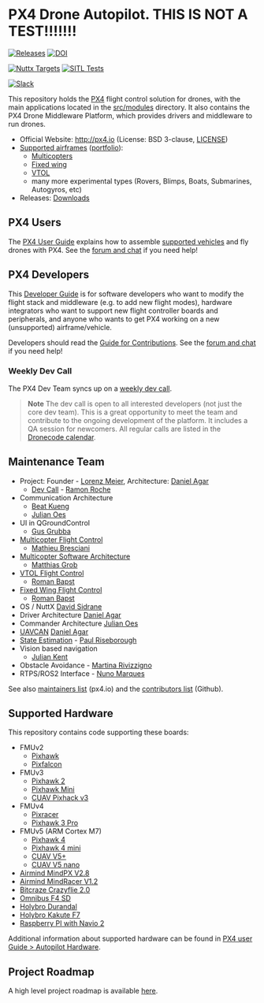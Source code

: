 # PX4 Drone Autopilot. THIS IS NOT A TEST!!!!!!!

[![Releases](https://img.shields.io/github/release/PX4/Firmware.svg)](https://github.com/PX4/Firmware/releases) [![DOI](https://zenodo.org/badge/22634/PX4/Firmware.svg)](https://zenodo.org/badge/latestdoi/22634/PX4/Firmware)

[![Nuttx Targets](https://github.com/PX4/Firmware/workflows/Nuttx%20Targets/badge.svg)](https://github.com/PX4/Firmware/actions?query=workflow%3A%22Nuttx+Targets%22?branch=master) [![SITL Tests](https://github.com/PX4/Firmware/workflows/SITL%20Tests/badge.svg?branch=master)](https://github.com/PX4/Firmware/actions?query=workflow%3A%22SITL+Tests%22)

[![Slack](https://px4-slack.herokuapp.com/badge.svg)](http://slack.px4.io)

This repository holds the [PX4](http://px4.io) flight control solution for drones, with the main applications located in the [src/modules](https://github.com/PX4/Firmware/tree/master/src/modules) directory. It also contains the PX4 Drone Middleware Platform, which provides drivers and middleware to run drones.

* Official Website: http://px4.io (License: BSD 3-clause, [LICENSE](https://github.com/PX4/Firmware/blob/master/LICENSE))
* [Supported airframes](https://docs.px4.io/master/en/airframes/airframe_reference.html) ([portfolio](http://px4.io/#airframes)):
  * [Multicopters](https://docs.px4.io/master/en/airframes/airframe_reference.html#copter)
  * [Fixed wing](https://docs.px4.io/master/en/airframes/airframe_reference.html#plane)
  * [VTOL](https://docs.px4.io/master/en/airframes/airframe_reference.html#vtol)
  * many more experimental types (Rovers, Blimps, Boats, Submarines, Autogyros, etc)
* Releases: [Downloads](https://github.com/PX4/Firmware/releases)


## PX4 Users

The [PX4 User Guide](https://docs.px4.io/master/en/) explains how to assemble [supported vehicles](https://docs.px4.io/master/en/airframes/airframe_reference.html) and fly drones with PX4.
See the [forum and chat](https://docs.px4.io/master/en/#support) if you need help!


## PX4 Developers

This [Developer Guide](https://dev.px4.io/) is for software developers who want to modify the flight stack and middleware (e.g. to add new flight modes), hardware integrators who want to support new flight controller boards and peripherals, and anyone who wants to get PX4 working on a new (unsupported) airframe/vehicle.

Developers should read the [Guide for Contributions](https://dev.px4.io/master/en/contribute/).
See the [forum and chat](https://dev.px4.io/master/en/#support) if you need help!


### Weekly Dev Call

The PX4 Dev Team syncs up on a [weekly dev call](https://dev.px4.io/master/en/contribute/#dev_call).

> **Note** The dev call is open to all interested developers (not just the core dev team). This is a great opportunity to meet the team and contribute to the ongoing development of the platform. It includes a QA session for newcomers. All regular calls are listed in the [Dronecode calendar](https://www.dronecode.org/calendar/).


## Maintenance Team

  * Project: Founder - [Lorenz Meier](https://github.com/LorenzMeier), Architecture: [Daniel Agar](https://github.com/dagar)
    * [Dev Call](https://github.com/PX4/Firmware/labels/devcall) - [Ramon Roche](https://github.com/mrpollo)
  * Communication Architecture
    * [Beat Kueng](https://github.com/bkueng)
    * [Julian Oes](https://github.com/JulianOes)
  * UI in QGroundControl
    * [Gus Grubba](https://github.com/dogmaphobic)
  * [Multicopter Flight Control](https://github.com/PX4/Firmware/labels/multicopter)
    * [Mathieu Bresciani](https://github.com/bresch)
  * [Multicopter Software Architecture](https://github.com/PX4/Firmware/labels/multicopter)
    * [Matthias Grob](https://github.com/MaEtUgR)
  * [VTOL Flight Control](https://github.com/PX4/Firmware/labels/vtol)
    * [Roman Bapst](https://github.com/RomanBapst)
  * [Fixed Wing Flight Control](https://github.com/PX4/Firmware/labels/fixedwing)
    * [Roman Bapst](https://github.com/RomanBapst)
  * OS / NuttX [David Sidrane](https://github.com/davids5)
  * Driver Architecture [Daniel Agar](https://github.com/dagar)
  * Commander Architecture [Julian Oes](https://github.com/julianoes)
  * [UAVCAN](https://github.com/PX4/Firmware/labels/uavcan) [Daniel Agar](https://github.com/dagar)
  * [State Estimation](https://github.com/PX4/Firmware/issues?q=is%3Aopen+is%3Aissue+label%3A%22state+estimation%22) - [Paul Riseborough](https://github.com/priseborough)
  * Vision based navigation
    * [Julian Kent](https://github.com/jkflying)
  * Obstacle Avoidance - [Martina Rivizzigno](https://github.com/mrivi)
  * RTPS/ROS2 Interface - [Nuno Marques](https://github.com/TSC21)

See also [maintainers list](https://px4.io/community/maintainers/) (px4.io) and the [contributors list](https://github.com/PX4/Firmware/graphs/contributors) (Github).

## Supported Hardware

This repository contains code supporting these boards:
  * FMUv2
    * [Pixhawk](https://docs.px4.io/master/en/flight_controller/pixhawk.html)
    * [Pixfalcon](https://docs.px4.io/master/en/flight_controller/pixfalcon.html)
  * FMUv3
    * [Pixhawk 2](https://docs.px4.io/master/en/flight_controller/pixhawk-2.html)
    * [Pixhawk Mini](https://docs.px4.io/master/en/flight_controller/pixhawk_mini.html)
    * [CUAV Pixhack v3](https://docs.px4.io/master/en/flight_controller/pixhack_v3.html)
  * FMUv4
    * [Pixracer](https://docs.px4.io/master/en/flight_controller/pixracer.html)
    * [Pixhawk 3 Pro](https://docs.px4.io/master/en/flight_controller/pixhawk3_pro.html)
  * FMUv5 (ARM Cortex M7)
    * [Pixhawk 4](https://docs.px4.io/master/en/flight_controller/pixhawk4.html)
    * [Pixhawk 4 mini](https://docs.px4.io/master/en/flight_controller/pixhawk4_mini.html)
    * [CUAV V5+](https://docs.px4.io/master/en/flight_controller/cuav_v5_plus.html)
    * [CUAV V5 nano](https://docs.px4.io/master/en/flight_controller/cuav_v5_nano.html)
  * [Airmind MindPX V2.8](http://www.mindpx.net/assets/accessories/UserGuide_MindPX.pdf)
  * [Airmind MindRacer V1.2](http://mindpx.net/assets/accessories/mindracer_user_guide_v1.2.pdf)
  * [Bitcraze Crazyflie 2.0](https://docs.px4.io/master/en/flight_controller/crazyflie2.html)
  * [Omnibus F4 SD](https://docs.px4.io/master/en/flight_controller/omnibus_f4_sd.html)
  * [Holybro Durandal](https://docs.px4.io/master/en/flight_controller/durandal.html)
  * [Holybro Kakute F7](https://docs.px4.io/master/en/flight_controller/kakutef7.html)
  * [Raspberry PI with Navio 2](https://docs.px4.io/master/en/flight_controller/raspberry_pi_navio2.html)

Additional information about supported hardware can be found in [PX4 user Guide > Autopilot Hardware](https://docs.px4.io/master/en/flight_controller/).

## Project Roadmap

A high level project roadmap is available [here](https://www.dronecode.org/roadmap/).
